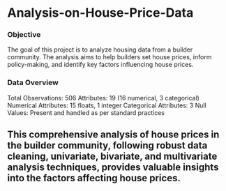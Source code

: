 # Analysis-on-House-Price-Data
### Objective

The goal of this project is to analyze housing data from a builder community. The analysis aims to help builders set house prices, inform policy-making, and identify key factors influencing house prices. 

### Data Overview

Total Observations: 506
Attributes: 19 (16 numerical, 3 categorical)
Numerical Attributes: 15 floats, 1 integer
Categorical Attributes: 3
Null Values: Present and handled as per standard practices


## This comprehensive analysis of house prices in the builder community, following robust data cleaning, univariate, bivariate, and multivariate analysis techniques, provides valuable insights into the factors affecting house prices.

